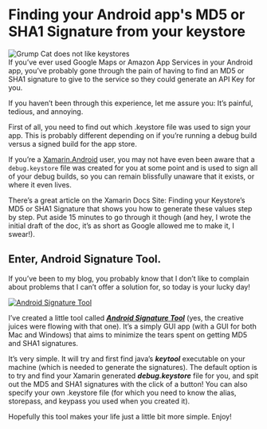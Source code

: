 # Finding your Android app's MD5 or SHA1 Signature from your keystore

![Grump Cat does not like keystores](https://cdn.hashnode.com/res/hashnode/image/upload/v1666361425517/T4yucdY0S.jpeg)  
If you’ve ever used Google Maps or Amazon App Services in your Android app, you’ve probably gone through the pain of having to find an MD5 or SHA1 signature to give to the service so they could generate an API Key for you.

If you haven’t been through this experience, let me assure you: It’s painful, tedious, and annoying.

First of all, you need to find out which .keystore file was used to sign your app. This is probably different depending on if you’re running a debug build versus a signed build for the app store.

If you’re a [Xamarin.Android](http://xamarin.com/android) user, you may not have even been aware that a `debug.keystore` file was created for you at some point and is used to sign all of your debug builds, so you can remain blissfully unaware that it exists, or where it even lives.

There’s a great article on the Xamarin Docs Site: Finding your Keystore’s MD5 or SHA1 Signature that shows you how to generate these values step by step. Put aside 15 minutes to go through it though (and hey, I wrote the initial draft of the doc, it’s as short as Google allowed me to make it, I swear!).

Enter, Android Signature Tool.
------------------------------

If you’ve been to my blog, you probably know that I don’t like to complain about problems that I can’t offer a solution for, so today is your lucky day!

[![Android Signature Tool](https://cdn.hashnode.com/res/hashnode/image/upload/v1666361427124/IUTANg7wp.png)](http://res.cloudinary.com/redth-codes/image/upload/v1508287575/android-signature-tool-screenshot_uvj8ex.png)

I’ve created a little tool called _**[Android Signature Tool](https://github.com/Redth/Android.Signature.Tool/)**_ (yes, the creative juices were flowing with that one). It’s a simply GUI app (with a GUI for both Mac and Windows) that aims to minimize the tears spent on getting MD5 and SHA1 signatures.

It’s very simple. It will try and first find java’s _**keytool**_ executable on your machine (which is needed to generate the signatures). The default option is to try and find your Xamarin generated _**debug.keystore**_ file for you, and spit out the MD5 and SHA1 signatures with the click of a button! You can also specify your own .keystore file (for which you need to know the alias, storepass, and keypass you used when you created it).

Hopefully this tool makes your life just a little bit more simple. Enjoy!